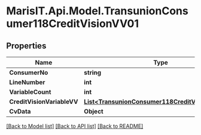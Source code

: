 
# MarisIT.Api.Model.TransunionConsumer118CreditVisionVV01

## Properties

Name | Type | Description | Notes
------------ | ------------- | ------------- | -------------
**ConsumerNo** | **string** |  | [optional] 
**LineNumber** | **int** |  | [optional] 
**VariableCount** | **int** |  | [optional] 
**CreditVisionVariableVV** | [**List&lt;TransunionConsumer118CreditVisionVariable&gt;**](TransunionConsumer118CreditVisionVariable.md) |  | [optional] 
**CvData** | **Object** |  | [optional] 

[[Back to Model list]](../README.md#documentation-for-models)
[[Back to API list]](../README.md#documentation-for-api-endpoints)
[[Back to README]](../README.md)

